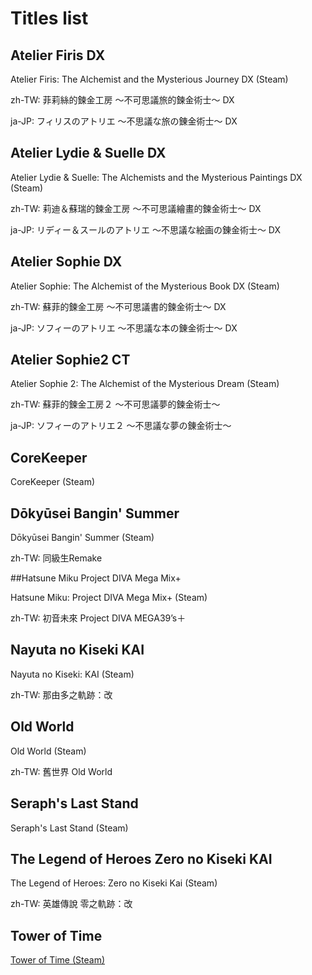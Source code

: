 # Titles list

## Atelier Firis DX
Atelier Firis: The Alchemist and the Mysterious Journey DX (Steam)

zh-TW: 菲莉絲的鍊金工房 ～不可思議旅的鍊金術士～ DX

ja-JP: フィリスのアトリエ ～不思議な旅の錬金術士～ DX

## Atelier Lydie & Suelle DX

Atelier Lydie & Suelle: The Alchemists and the Mysterious Paintings DX (Steam)

zh-TW: 莉迪＆蘇瑞的鍊金工房 ～不可思議繪畫的鍊金術士～ DX

ja-JP: リディー＆スールのアトリエ ～不思議な絵画の錬金術士～ DX

## Atelier Sophie DX

Atelier Sophie: The Alchemist of the Mysterious Book DX (Steam)

zh-TW: 蘇菲的鍊金工房 ～不可思議書的鍊金術士～ DX

ja-JP: ソフィーのアトリエ ～不思議な本の錬金術士～ DX

## Atelier Sophie2 CT

Atelier Sophie 2: The Alchemist of the Mysterious Dream (Steam)

zh-TW: 蘇菲的鍊金工房２ ～不可思議夢的鍊金術士～

ja-JP: ソフィーのアトリエ２ ～不思議な夢の錬金術士～

## CoreKeeper

CoreKeeper  (Steam)

## Dōkyūsei Bangin' Summer

Dōkyūsei Bangin' Summer  (Steam)

zh-TW: 同級生Remake

##Hatsune Miku Project DIVA Mega Mix+

Hatsune Miku: Project DIVA Mega Mix+ (Steam)

zh-TW: 初音未來 Project DIVA MEGA39’s＋

## Nayuta no Kiseki KAI

Nayuta no Kiseki: KAI (Steam)

zh-TW: 那由多之軌跡：改

## Old World

Old World (Steam)

zh-TW: 舊世界 Old World

## Seraph's Last Stand

Seraph's Last Stand (Steam)

## The Legend of Heroes Zero no Kiseki KAI

The Legend of Heroes: Zero no Kiseki Kai (Steam)

zh-TW: 英雄傳說 零之軌跡：改

## Tower of Time

[Tower of Time (Steam)](https://store.steampowered.com/app/617480/Tower_of_Time/)
